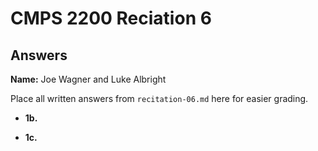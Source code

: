# CMPS 2200 Reciation 6
## Answers

**Name:** Joe Wagner and Luke Albright


Place all written answers from `recitation-06.md` here for easier grading.







- **1b.**




- **1c.**
